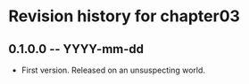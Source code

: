 # Revision history for chapter03

## 0.1.0.0 -- YYYY-mm-dd

* First version. Released on an unsuspecting world.
